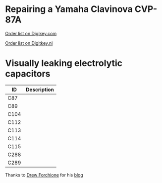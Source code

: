 # Repairing a Yamaha Clavinova CVP-87A

[Order list on Digikey.com](https://www.digikey.com/en/mylists/list/2U58THD9WK)

[Order list on Digitkey.nl](https://www.digikey.nl/nl/mylists/list/2U58THD9WK)

# Visually leaking electrolytic capacitors

| ID | Description |
| --- | --- |
| C87 | |
| C89 | |
| C104 | |
| C112 | |
| C113 | |
| C114 | |
| C115 | |
| C288 | |
| C289 | |

Thanks to [Drew Forchione](https://drewforchione.wordpress.com/about-me/) for his [blog](https://drewforchione.wordpress.com/portfolio/yamaha-cvp-87a-repair/)